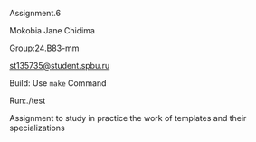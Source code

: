 Assignment.6

Mokobia Jane Chidima

Group:24.B83-mm

st135735@student.spbu.ru


Build: Use `make` Command 

Run:./test


Assignment to study in practice the work of templates and their specializations